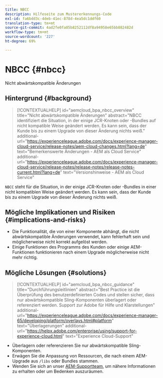 ```yaml
---
title: NBCC
description: Hilfeseite zum Mustererkennungs-Code
exl-id: fa6bdd3c-4deb-41ec-878d-4ea5dc1ddf60
translation-type: tm+mt
source-git-commit: 4ad2fe0fa05b8252112df8a94958e65bb882482d
workflow-type: tm+mt
source-wordcount: '227'
ht-degree: 69%

---
```


# NBCC {#nbcc}

Nicht abwärtskompatible Änderungen

## Hintergrund {#background}

>[!CONTEXTUALHELP]
>id="aemcloud_bpa_nbcc_overview"
>title="Nicht abwärtskompatible Änderungen"
>abstract="NBCC identifiziert die Situation, in der einige JCR-Knoten oder -Bundles auf nicht kompatible Weise geändert werden. Es kann sein, dass der Kunde bis zu einem Upgrade von dieser Änderung nichts weiß."
>additional-url="https://experienceleague.adobe.com/docs/experience-manager-cloud-service/release-notes/aem-cloud-changes.html?lang=de" text="Bemerkenswerte Änderungen - AEM als Cloud Service"
>additional-url="https://experienceleague.adobe.com/docs/experience-manager-cloud-service/release-notes/release-notes/release-notes-current.html?lang=de" text="Versionshinweise - AEM als Cloud Service"

`NBCC` steht für die Situation, in der einige JCR-Knoten oder -Bundles in einer nicht kompatiblen Weise geändert werden. Es kann sein, dass der Kunde bis zu einem Upgrade von dieser Änderung nichts weiß.

## Mögliche Implikationen und Risiken {#implications-and-risks}

* Die Funktionalität, die von einer Komponente abhängt, die nicht abwärtskompatible Änderungen verwendet, kann fehlerhaft sein und möglicherweise nicht korrekt aufgelöst werden.
* Einige Funktionen des Programms des Kunden oder einige AEM-Funktionen funktionieren nach einem Upgrade möglicherweise nicht mehr richtig.

## Mögliche Lösungen {#solutions}

>[!CONTEXTUALHELP]
>id="aemcloud_bpa_nbcc_guidance"
>title="Durchführungsleitlinien"
>abstract="Best Practice ist die Überprüfung des benutzerdefinierten Codes und stellen sicher, dass nur abwärtskompatible Sling-Komponenten überlagert oder referenziert werden. Support zur Adobe für Hilfe und Klarstellungen"
>additional-url="https://experienceleague.adobe.com/docs/experience-manager-65/developing/platform/overlays.html#platform" text="Überlagerungen"
>additional-url="https://helpx.adobe.com/enterprise/using/support-for-experience-cloud.html" text="Experience Cloud-Support"

* Überlagern oder referenzieren Sie nur abwärtskompatible Sling-Komponenten.
* Erwägen Sie die Anpassung von Ressourcen, die nach einem AEM-Upgrade aus `/libs` oder Bundles stammen.
* Wenden Sie sich an unser [AEM-Supportteam](https://helpx.adobe.com/de/enterprise/using/support-for-experience-cloud.html), um nähere Informationen zu erhalten oder um Bedenken auszuräumen.
